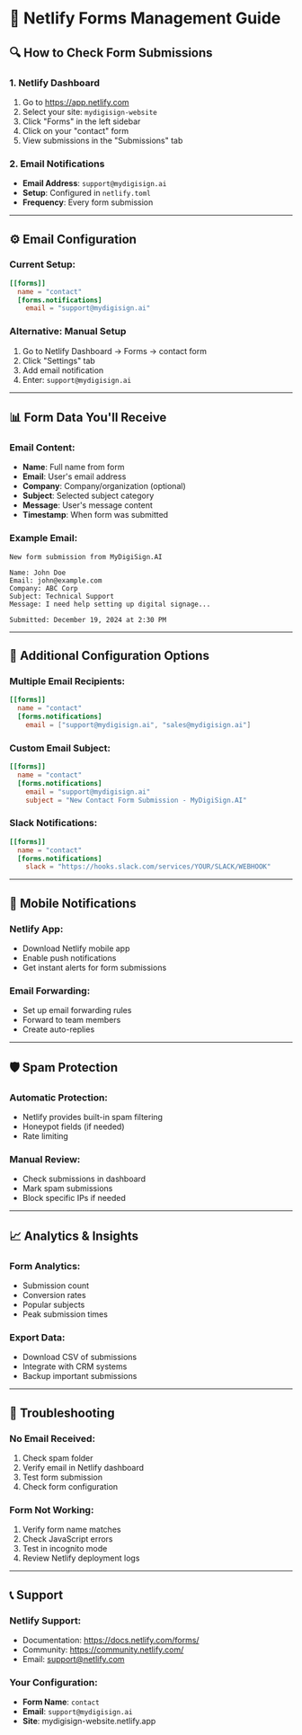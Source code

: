 # 📧 Netlify Forms Management Guide

## 🔍 **How to Check Form Submissions**

### **1. Netlify Dashboard**
1. Go to https://app.netlify.com
2. Select your site: `mydigisign-website`
3. Click "Forms" in the left sidebar
4. Click on your "contact" form
5. View submissions in the "Submissions" tab

### **2. Email Notifications**
- **Email Address**: `support@mydigisign.ai`
- **Setup**: Configured in `netlify.toml`
- **Frequency**: Every form submission

---

## ⚙️ **Email Configuration**

### **Current Setup:**
```toml
[[forms]]
  name = "contact"
  [forms.notifications]
    email = "support@mydigisign.ai"
```

### **Alternative: Manual Setup**
1. Go to Netlify Dashboard → Forms → contact form
2. Click "Settings" tab
3. Add email notification
4. Enter: `support@mydigisign.ai`

---

## 📊 **Form Data You'll Receive**

### **Email Content:**
- **Name**: Full name from form
- **Email**: User's email address
- **Company**: Company/organization (optional)
- **Subject**: Selected subject category
- **Message**: User's message content
- **Timestamp**: When form was submitted

### **Example Email:**
```
New form submission from MyDigiSign.AI

Name: John Doe
Email: john@example.com
Company: ABC Corp
Subject: Technical Support
Message: I need help setting up digital signage...

Submitted: December 19, 2024 at 2:30 PM
```

---

## 🔧 **Additional Configuration Options**

### **Multiple Email Recipients:**
```toml
[[forms]]
  name = "contact"
  [forms.notifications]
    email = ["support@mydigisign.ai", "sales@mydigisign.ai"]
```

### **Custom Email Subject:**
```toml
[[forms]]
  name = "contact"
  [forms.notifications]
    email = "support@mydigisign.ai"
    subject = "New Contact Form Submission - MyDigiSign.AI"
```

### **Slack Notifications:**
```toml
[[forms]]
  name = "contact"
  [forms.notifications]
    slack = "https://hooks.slack.com/services/YOUR/SLACK/WEBHOOK"
```

---

## 📱 **Mobile Notifications**

### **Netlify App:**
- Download Netlify mobile app
- Enable push notifications
- Get instant alerts for form submissions

### **Email Forwarding:**
- Set up email forwarding rules
- Forward to team members
- Create auto-replies

---

## 🛡️ **Spam Protection**

### **Automatic Protection:**
- Netlify provides built-in spam filtering
- Honeypot fields (if needed)
- Rate limiting

### **Manual Review:**
- Check submissions in dashboard
- Mark spam submissions
- Block specific IPs if needed

---

## 📈 **Analytics & Insights**

### **Form Analytics:**
- Submission count
- Conversion rates
- Popular subjects
- Peak submission times

### **Export Data:**
- Download CSV of submissions
- Integrate with CRM systems
- Backup important submissions

---

## 🚨 **Troubleshooting**

### **No Email Received:**
1. Check spam folder
2. Verify email in Netlify dashboard
3. Test form submission
4. Check form configuration

### **Form Not Working:**
1. Verify form name matches
2. Check JavaScript errors
3. Test in incognito mode
4. Review Netlify deployment logs

---

## 📞 **Support**

### **Netlify Support:**
- Documentation: https://docs.netlify.com/forms/
- Community: https://community.netlify.com/
- Email: support@netlify.com

### **Your Configuration:**
- **Form Name**: `contact`
- **Email**: `support@mydigisign.ai`
- **Site**: mydigisign-website.netlify.app 